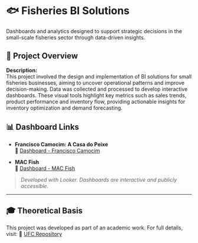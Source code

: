 # 🐟 Fisheries BI Solutions

Dashboards and analytics designed to support strategic decisions in the small-scale fisheries sector through data-driven insights.

## 📘 Project Overview

**Description:**  
This project involved the design and implementation of BI solutions for small fisheries businesses, aiming to uncover operational patterns and improve decision-making. Data was collected and processed to develop interactive dashboards. These visual tools highlight key metrics such as sales trends, product performance and inventory flow, providing actionable insights for inventory optimization and demand forecasting.

## 📊 Dashboard Links

- **Francisco Camocim: A Casa do Peixe**  
  🔗 [Dashboard - Francisco Camocim](https://lookerstudio.google.com/s/pk5h78UWxGo)  

- **MAC Fish**  
  🔗 [Dashboard - MAC Fish](https://lookerstudio.google.com/s/hqeQOcDpM_w)  

> _Developed with Looker. Dashboards are interactive and publicly accessible._

---

## 🎓 Theoretical Basis 

This project was developed as part of an academic work. For full details, visit: 
🔗 [UFC Repository](http://repositorio.ufc.br/handle/riufc/78347)  
